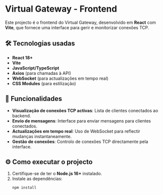 # Virtual Gateway - Frontend

Este projecto é o frontend do Virtual Gateway, desenvolvido em **React** com **Vite**, que fornece uma interface para gerir e monitorizar conexões TCP.

## 🛠️ Tecnologias usadas

- **React 18+**
- **Vite**
- **JavaScript/TypeScript**
- **Axios** (para chamadas à API)
- **WebSocket** (para actualizações em tempo real)
- **CSS Modules** (para estilização)

## 🚀 Funcionalidades

- **Visualização de conexões TCP activas**: Lista de clientes conectados ao backend.
- **Envio de mensagens**: Interface para enviar mensagens para clientes conectados.
- **Actualizações em tempo real**: Uso de WebSocket para reflectir mudanças instantaneamente.
- **Gestão de conexões**: Controlo de conexões TCP directamente pela interface.

## ⚙️ Como executar o projecto

1. Certifique-se de ter o **Node.js 16+** instalado.
2. Instale as dependências:
   ```bash
   npm install
